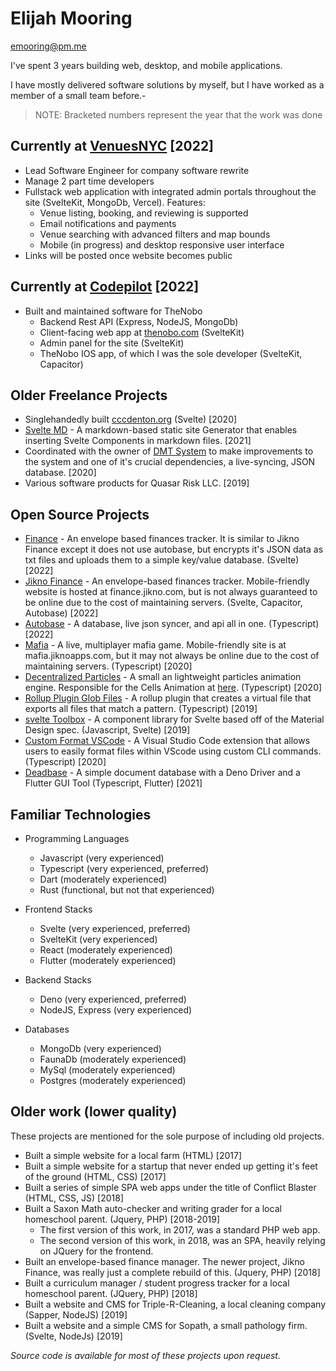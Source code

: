 # Elijah Mooring

emooring@pm.me

I've spent 3 years building web, desktop, and mobile applications.

I have mostly delivered software solutions by myself, but I have worked as a member of a small team before.-

> NOTE: Bracketed numbers represent the year that the work was done

## Currently at [VenuesNYC](https://www.venuesnyc.com/) [2022]

- Lead Software Engineer for company software rewrite
- Manage 2 part time developers
- Fullstack web application with integrated admin portals throughout the site (SvelteKit, MongoDb, Vercel).  Features:
  - Venue listing, booking, and reviewing is supported
  - Email notifications and payments
  - Venue searching with advanced filters and map bounds
  - Mobile (in progress) and desktop responsive user interface
- Links will be posted once website becomes public

## Currently at [Codepilot](https://www.codepilot.com/) [2022]

- Built and maintained software for TheNobo
  - Backend Rest API (Express, NodeJS, MongoDb)
  - Client-facing web app at [thenobo.com](https://thenobo.com) (SvelteKit)
  - Admin panel for the site (SvelteKit)
  - TheNobo IOS app, of which I was the sole developer (SvelteKit, Capacitor)

## Older Freelance Projects

- Singlehandedly built [cccdenton.org](https://cccdenton.org) (Svelte) [2020]
- [Svelte MD](https://github.com/gushogg-blake/svelte-md) - A markdown-based static site Generator that enables inserting Svelte Components in markdown files. [2021]
- Coordinated with the owner of [DMT System](https://dmt-system.com/) to make improvements to the system and one of it's crucial dependencies, a live-syncing, JSON database. [2020]
- Various software products for Quasar Risk LLC. [2019]

## Open Source Projects

- [Finance](https://finance.vehmloewff.com) - An envelope based finances tracker.  It is similar to Jikno Finance except it does not use autobase, but encrypts it's JSON data as txt files and uploads them to a simple key/value database.  (Svelte) [2022]
- [Jikno Finance](https://github.com/Vehmloewff/jiknofinance) - An envelope-based finances tracker.  Mobile-friendly website is hosted at finance.jikno.com, but is not always guaranteed to be online due to the cost of maintaining servers.  (Svelte, Capacitor, Autobase) [2022]
- [Autobase](https://github.com/Vehmloewff/autobase) - A database, live json syncer, and api all in one. (Typescript) [2022]
- [Mafia](https://github.com/Vehmloewff/mafia) - A live, multiplayer mafia game.  Mobile-friendly site is at mafia.jiknoapps.com, but it may not always be online due to the cost of maintaining servers. (Typescript) [2020]
- [Decentralized Particles](https://github.com/Vehmloewff/decentralized-particles) - A small an lightweight particles animation engine.  Responsible for the Cells Animation at [here](sopath-site.vercel.app). (Typescript) [2020]
- [Rollup Plugin Glob Files](https://github.com/Vehmloewff/rollup-plugin-glob-files) - A rollup plugin that creates a virtual file that exports all files that match a pattern. (Typescript) [2019]
- [svelte Toolbox](https://github.com/svelte-toolbox/svelte-toolbox) - A component library for Svelte based off of the Material Design spec. (Javascript, Svelte) [2019]
- [Custom Format VSCode](https://github.com/Vehmloewff/custom-format) - A Visual Studio Code extension that allows users to easily format files within VScode using custom CLI commands. (Typescript) [2020]
- [Deadbase](https://github.com/jikno/deadbase) - A simple document database with a Deno Driver and a Flutter GUI Tool (Typescript, Flutter) [2021]

## Familiar Technologies

- Programming Languages
  - Javascript (very experienced)
  - Typescript (very experienced, preferred)
  - Dart (moderately experienced)
  - Rust (functional, but not that experienced)

- Frontend Stacks
  - Svelte (very experienced, preferred)
  - SvelteKit (very experienced)
  - React (moderately experienced)
  - Flutter (moderately experienced)

- Backend Stacks
  - Deno (very experienced, preferred)
  - NodeJS, Express (very experienced)

- Databases
  - MongoDb (very experienced)
  - FaunaDb (moderately experienced)
  - MySql (moderately experienced)
  - Postgres (moderately experienced)

## Older work (lower quality)

These projects are mentioned for the sole purpose of including old projects.

- Built a simple website for a local farm (HTML) [2017]
- Built a simple website for a startup that never ended up getting it's feet of the ground (HTML, CSS) [2017]
- Built a series of simple SPA web apps under the title of Conflict Blaster (HTML, CSS, JS) [2018]
- Built a Saxon Math auto-checker and writing grader for a local homeschool parent. (Jquery, PHP) [2018-2019]
  - The first version of this work, in 2017, was a standard PHP web app.
  - The second version of this work, in 2018, was an SPA, heavily relying on JQuery for the frontend.
- Built an envelope-based finance manager.  The newer project, Jikno Finance, was really just a complete rebuild of this.  (Jquery, PHP) [2018]
- Built a curriculum manager / student progress tracker for a local homeschool parent. (JQuery, PHP) [2018]
- Built a website and CMS for Triple-R-Cleaning, a local cleaning company (Sapper, NodeJS) [2019]
- Built a website and a simple CMS for Sopath, a small pathology firm. (Svelte, NodeJs) [2019]

*Source code is available for most of these projects upon request.*
